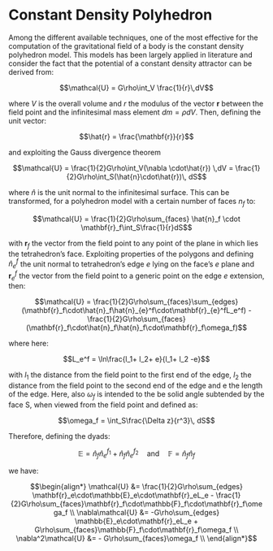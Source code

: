 # Constant Density Polyhedron

Among the different available techniques, one of the most effective for the computation
of the gravitational field of a body is the constant density polyhedron model. This models 
has been largely applied in literature and consider the fact that the potential of a constant 
density attractor can be derived from:

```math
\mathcal{U} = G\rho\int_V \frac{1}{r}\,dV
```

where $V$ is the overall volume and $r$ the modulus of the vector $\mathbf{r}$ between the 
field point and the infinitesimal mass element $dm = \rho dV$. Then, defining the unit vector:

```math
\hat{r} = \frac{\mathbf{r}}{r}
```

and exploiting the Gauss divergence theorem

```math
\mathcal{U} = \frac{1}{2}G\rho\int_V(\nabla \cdot\hat{r}) \,dV = \frac{1}{2}G\rho\int_S(\hat{n}\cdot\hat{r})\, dS
```

where $\hat{n}$ is the unit normal to the infinitesimal surface. This can be transformed, 
for a polyhedron model with a certain number of faces $n_f$ to:

```math
\mathcal{U} = \frac{1}{2}G\rho\sum_{faces} \hat{n}_f \cdot \mathbf{r}_f\int_S\frac{1}{r}dS
```

with $\mathbf{r}_f$ the vector from the field point to any point of the plane in which lies 
the tetrahedron’s face. Exploiting properties of the polygons and defining $\hat{n}_{e}^f$ 
the unit normal to tetrahedron’s edge $e$ lying on the face’s $e$ plane and $\mathbf{r}_e^f$ 
the vector from the field point to a generic point on the edge $e$ extension, then:

```math
\mathcal{U} = \frac{1}{2}G\rho\sum_{faces}\sum_{edges}(\mathbf{r}_f\cdot\hat{n}_f\hat{n}_{e}^f\cdot\mathbf{r}_{e}^fL_e^f) - \frac{1}{2}G\rho\sum_{faces}(\mathbf{r}_f\cdot\hat{n}_f\hat{n}_f\cdot\mathbf{r}_f\omega_f)
```

where here: 

```math
L_e^f = \ln\frac{l_1+ l_2+ e}{l_1+ l_2 -e}
```

with $l_1$ the distance from the field point to the first end of the edge, $l_2$ the distance
from the field point to the second end of the edge and e the length of the edge. Here,
also $\omega_f$ is intended to the be solid angle subtended by the face S, when viewed from
the field point and defined as:

```math
\omega_f = \int_S\frac{\Delta z}{r^3}\, dS
```

Therefore, defining the dyads:

```math
\mathbb{E} =\hat{n}_f\hat{n}_{e}^{f_1} + \hat{n}_f\hat{n}_{e}^{f_2}\quad\text{and}\quad \mathbb{F} = \hat{n}_f\hat{n}_f
```

we have:

```math
\begin{align*}
    \mathcal{U} &= \frac{1}{2}G\rho\sum_{edges} \mathbf{r}_e\cdot\mathbb{E}_e\cdot\mathbf{r}_eL_e - \frac{1}{2}G\rho\sum_{faces}\mathbf{r}_f\cdot\mathbb{F}_f\cdot\mathbf{r}_f\omega_f \\
    \nabla\mathcal{U} &= -G\rho\sum_{edges} \mathbb{E}_e\cdot\mathbf{r}_eL_e + G\rho\sum_{faces}\mathbb{F}_f\cdot\mathbf{r}_f\omega_f \\
    \nabla^2\mathcal{U} &= - G\rho\sum_{faces}\omega_f \\
\end{align*}
```
